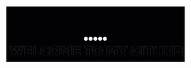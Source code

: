 ![](https://github.com/hegde-atri/hegde-atri/blob/main/ezgif.com-gif-maker.gif)



<!--
**hegde-atri/hegde-atri** is a ✨ _special_ ✨ repository because its `README.md` (this file) appears on your GitHub profile.

